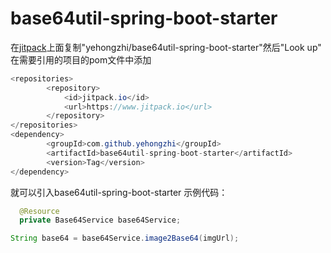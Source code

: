 # base64util-spring-boot-starter
在[jitpack](https://www.jitpack.io)上面复制"yehongzhi/base64util-spring-boot-starter"然后"Look up"
在需要引用的项目的pom文件中添加
```java
<repositories>
		<repository>
		    <id>jitpack.io</id>
		    <url>https://www.jitpack.io</url>
		</repository>
</repositories>
<dependency>
	    <groupId>com.github.yehongzhi</groupId>
	    <artifactId>base64util-spring-boot-starter</artifactId>
	    <version>Tag</version>
</dependency>
```
就可以引入base64util-spring-boot-starter
示例代码：
```java
  @Resource
  private Base64Service base64Service;
```
```java
String base64 = base64Service.image2Base64(imgUrl);
```

